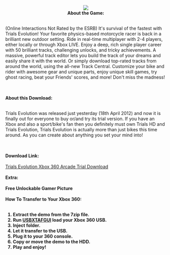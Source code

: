 <p align="center"> <img src=https://upload.digiex.net/files/4b709culws5qkqq6tp7t.jpg""></img>
<br>
<b>About the Game:</b>
<br>
<br>
<p align="left">
(Online Interactions Not Rated by the ESRB) It's survival of the fastest with Trials Evolution! Your favorite physics-based motorcycle racer is back in a brilliant new outdoor setting. Ride in real-time multiplayer with 2-4 players, either locally or through Xbox LIVE. Enjoy a deep, rich single player career with 50 brilliant tracks, challenging unlocks, and tricky achievements. A massive, powerful track editor lets you build the track of your dreams and easily share it with the world. Or simply download top-rated tracks from around the world, using the all-new Track Central. Customize your bike and rider with awesome gear and unique parts, enjoy unique skill games, try ghost racing, beat your Friends' scores, and more! Don't miss the madness!</p>
<br>
<br>
<b>About this Download:</b>
<br>
<br>
<p align="left">
Trials Evolution was released just yesterday (18th April 2012) and now it is finally out for everyone to buy or/and try its trial version. If you have an Xbox and also a sport/bike's fan then you definitely must own Trials HD and Trials Evolution, Trials Evolution is actually more than just bikes this time around. As you can create about anything you set your mind into!</p>
<br>
<br>
<b>Download Link:</b>
<br>
<br>
<a href="http://download.digiex.net/Consoles/Xbox360/Arcade-games/TrialsEvolutionTrial.zip">Trials Evolution Xbox 360 Arcade Trial Download</a>
<br>
<br>
<b>Extra:<b>
<br>
<br>
Free Unlockable Gamer Picture
<br>
<br>
<b>How To Transfer to Your Xbox 360:<b>
<br>
<br>
<ol>
<li>Extract the demo from the 7zip file.</li>
<li>Run <a href="https://github.com/RAConquista/XBOX360/blob/master/Data/USB%20Tools/USBXTAF/USBXTAFGUI_v45.zip?raw=true,">USBXTAFGUI</a> load your Xbox 360 USB.</li>
<li>Inject folder.</li>
<li>Let it transfer to the USB.</li>
<li>Plug it to your 360 console.</li>
<li>Copy or move the demo to the HDD.</li>
<li>Play and enjoy!</li>
</ol>
